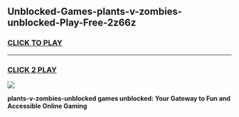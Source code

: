 
## Unblocked-Games-plants-v-zombies-unblocked-Play-Free-2z66z
<h3>
<a href="https://premium76.site?title=plants-v-zombies-unblocked&ref=20M">CLICK TO PLAY</a></h3>
<hr>

<h3>
<a href="https://premium76.site?title=plants-v-zombies-unblocked&ref=20M">CLICK 2 PLAY</a>
  
</h3>

<a href="https://premium76.site?title=plants-v-zombies-unblocked&ref=19M"><img src="https://clearcache.store/games.png"></a>


**plants-v-zombies-unblocked games unblocked: Your Gateway to Fun and Accessible Online Gaming**
